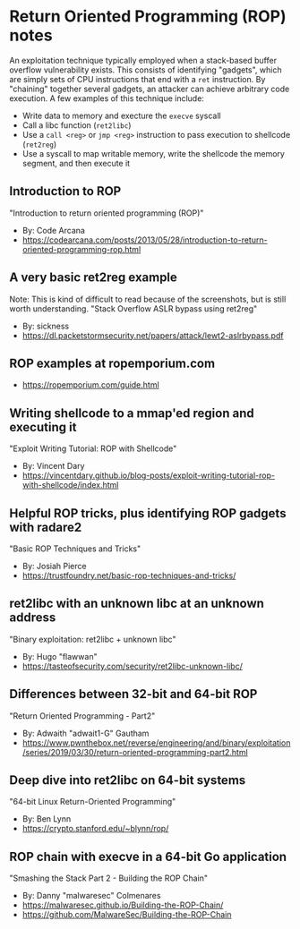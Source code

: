 # Return Oriented Programming (ROP) notes
An exploitation technique typically employed when a stack-based buffer overflow
vulnerability exists. This consists of identifying "gadgets", which are simply
sets of CPU instructions that end with a `ret` instruction. By "chaining"
together several gadgets, an attacker can achieve arbitrary code execution.
A few examples of this technique include:

- Write data to memory and execture the `execve` syscall
- Call a libc function (`ret2libc`)
- Use a `call <reg>` or `jmp <reg>` instruction to pass execution to shellcode
(`ret2reg`)
- Use a syscall to map writable memory, write the shellcode the memory
segment, and then execute it

## Introduction to ROP
"Introduction to return oriented programming (ROP)"
- By: Code Arcana
- https://codearcana.com/posts/2013/05/28/introduction-to-return-oriented-programming-rop.html

## A very basic ret2reg example
Note: This is kind of difficult to read because of the screenshots, but is still
worth understanding.
"Stack Overflow ASLR bypass using ret2reg"
- By: sickness
- https://dl.packetstormsecurity.net/papers/attack/lewt2-aslrbypass.pdf

## ROP examples at ropemporium.com
- https://ropemporium.com/guide.html

## Writing shellcode to a mmap'ed region and executing it
"Exploit Writing Tutorial: ROP with Shellcode"
- By: Vincent Dary
- https://vincentdary.github.io/blog-posts/exploit-writing-tutorial-rop-with-shellcode/index.html

## Helpful ROP tricks, plus identifying ROP gadgets with radare2
"Basic ROP Techniques and Tricks"
- By: Josiah Pierce
- https://trustfoundry.net/basic-rop-techniques-and-tricks/

## ret2libc with an unknown libc at an unknown address
"Binary exploitation: ret2libc + unknown libc"
- By: Hugo "flawwan"
- https://tasteofsecurity.com/security/ret2libc-unknown-libc/

## Differences between 32-bit and 64-bit ROP
"Return Oriented Programming - Part2"
- By: Adwaith "adwait1-G" Gautham
- https://www.pwnthebox.net/reverse/engineering/and/binary/exploitation/series/2019/03/30/return-oriented-programming-part2.html

## Deep dive into ret2libc on 64-bit systems
"64-bit Linux Return-Oriented Programming"
- By: Ben Lynn
- https://crypto.stanford.edu/~blynn/rop/

## ROP chain with execve in a 64-bit Go application
"Smashing the Stack Part 2 - Building the ROP Chain"
- By: Danny "malwaresec" Colmenares
- https://malwaresec.github.io/Building-the-ROP-Chain/
- https://github.com/MalwareSec/Building-the-ROP-Chain
